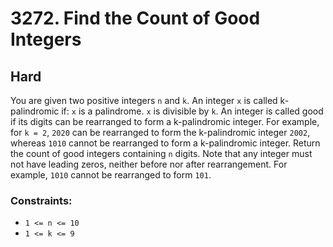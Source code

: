 # 3272. Find the Count of Good Integers

## Hard

You are given two positive integers `n` and `k`. An integer `x` is called k-palindromic if: `x` is a palindrome. `x` is
divisible by `k`. An integer is called good if its digits can be rearranged to form a k-palindromic integer. For
example, for `k = 2`, `2020` can be rearranged to form the k-palindromic integer `2002`, whereas `1010` cannot be
rearranged to form a k-palindromic integer. Return the count of good integers containing `n` digits. Note that any
integer must not have leading zeros, neither before nor after rearrangement. For example, `1010` cannot be rearranged to
form `101`.

### Constraints:

- `1 <= n <= 10`
- `1 <= k <= 9`
